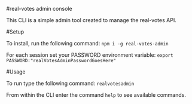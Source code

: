 #real-votes admin console

This CLI is a simple admin tool created to manage the real-votes API.


#Setup

To install, run the following command:
`npm i -g real-votes-admin`


For each session set your PASSWORD environment variable:
`export PASSWORD:"realVotesAdminPasswordGoesHere"`


#Usage

To run type the following command:
`realvotesadmin`


From within the CLI enter the command `help` to see available commands.
